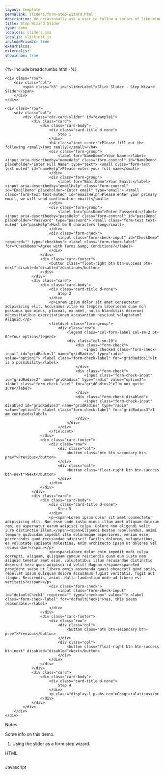 ```yaml
---
layout: template
permalink: sliders/form-step-wizard.html
description: We occasionally ask a user to follow a series of like-minded steps for a variety of reasons. One idea I had was to place this functionality into a slider, this is an example of that.
title: Step Wizard Slider 
type: demo
localcss: sliders.css
localjs: slickinit.js
includePrismJs: true
externalcss:
externaljs:
showinnav: true
---
```


{%- include breadcrumbs.html -%}

<div class="container">

	<div class="row">
		<div class="col">
			<span class="h3" id="sliderLabel">Slick Slider - Step Wizard Slider</span>
		</div>
	</div>

	<div class="row">
		<div class="col">
			<div class="cdc-card-slider" id="example1">
				<div class="card">
					<div class="card-body">
						<div class="card-title d-none">
							Step 1
						</div>
						<h4 class="text-center">Please fill out the following <small>(not really)</small></h4>
						<div class="form-group">
							<label for="NameDemo">Your Name:</label> <input aria-describedby="nameHelp" class="form-control" id="NameDemo" placeholder="Enter Full Name" type="text"> <small class="form-text text-muted" id="nameHelp">Please enter your full name</small>
						</div>
						<div class="form-group">
							<label for="EmailDemo">Your Email:</label> <input aria-describedby="emailHelp" class="form-control" id="EmailDemo" placeholder="Enter email" type="email"> <small class="form-text text-muted" id="emailHelp">Please enter your primary email, we will send confirmation email!</small>
						</div>
						<div class="form-group">
							<label for="passDemo">Enter Password:</label> <input aria-describedby="passHelp" class="form-control" id="passDemo" placeholder="Password" type="password"> <small class="form-text text-muted" id="passHelp">Must be 8 characters long</small>
						</div>
						<div class="form-check">
							<input class="form-check-input" id="CheckDemo" required="" type="checkbox"> <label class="form-check-label" for="CheckDemo">Agree with Terms &amp; Conditions?</label>
						</div>
					</div>
					<div class="card-footer">
						<button class="float-right btn btn-success btn-next" disabled="disabled">Continue</button>
					</div>
				</div>
				<div class="card">
					<div class="card-body">
						<div class="card-title d-none">
							Step 2
						</div>
						<p>Lorem ipsum dolor sit amet consectetur adipisicing elit. Accusamus vitae ea tempora laboriosam quae non possimus quo minus, placeat, ex amet, nulla blanditiis deserunt necessitatibus exercitationem accusantium nesciunt voluptatum? Aliquid.</p>
						<fieldset class="form-group">
							<div class="row">
								<legend class="col-form-label col-sm-2 pt-0">Your option</legend>
								<div class="col-sm-10">
									<div class="form-check">
										<input checked class="form-check-input" id="gridRadios1" name="gridRadios" type="radio" value="option1"> <label class="form-check-label" for="gridRadios1">It is a possibility</label>
									</div>
									<div class="form-check">
										<input class="form-check-input" id="gridRadios2" name="gridRadios" type="radio" value="option2"> <label class="form-check-label" for="gridRadios2">I'm not quite sure</label>
									</div>
									<div class="form-check disabled">
										<input class="form-check-input" disabled id="gridRadios3" name="gridRadios" type="radio" value="option3"> <label class="form-check-label" for="gridRadios3">I am confused</label>
									</div>
								</div>
							</div>
						</fieldset>
					</div>
					<div class="card-footer">
						<div class="row">
							<div class="col">
								<button class="btn btn-secondary btn-prev">Previous</button>
							</div>
							<div class="col">
								<button class="float-right btn btn-success btn-next">Next</button>
							</div>
						</div>
					</div>
				</div>
				<div class="card">
					<div class="card-body">
						<div class="card-title d-none">
							Step 3
						</div>
						<p><span>Lorem ipsum dolor sit amet consectetur adipisicing elit. Non esse unde iusto minus illum amet aliquam dolorum rem, ea aspernatur earum adipisci culpa. Dolore non eligendi velit iure distinctio illum.</span><span>Eligendi beatae repellendus, animi tempore quibusdam impedit illo doloremque asperiores, veniam esse, perferendis quod recusandae adipisci! Facilis dolorem, voluptatibus, ea voluptate sapiente molestias, enim architecto ipsam ut dolores vel recusandae!</span></p>
						<p><span>Labore dolor enim impedit modi culpa corrupti, aliquam, quisquam cumque reiciendis quam eum iusto nam aliquid tenetur amet eius, voluptatibus illum recusandae distinctio deserunt vero quos adipisci id velit! Magnam.</span><span>Sed provident saepe ut libero omnis assumenda quasi obcaecati quod optio, repellat ipsum quisquam dolore accusamus fugiat veritatis, fugit aut itaque. Reiciendis, animi. Nulla laudantium unde ad libero est veritatis?</span></p>
						<div class="form-check">
							<input class="form-check-input" id="defaultCheck1" required="" type="checkbox" value=""> <label class="form-check-label" for="defaultCheck1">Yes, this seems reasonable.</label>
						</div>
					</div>
					<div class="card-footer">
						<div class="row">
							<div class="col">
								<button class="btn btn-secondary btn-prev">Previous</button>
							</div>
							<div class="col">
								<button class="float-right btn btn-success btn-next" disabled="disabled">Next</button>
							</div>
						</div>
					</div>
				</div>
				<div class="card">
					<div class="card-body">
						<div class="card-title d-none">
							Step 4
						</div>
						<p class="display-1 p-abs-cen">Congratulations</p>
					</div>
				</div>
			</div>
		</div>
	</div>
</div>

<script id="prism-source" data-line="11-19">
window.addEventListener( 'DOMContentLoaded', function() {
	( function( $ ) {

		slickInit( '#example1', {
			'sliderType': '',
			'bodyClass': '',
			'ariaLabel': '',
			'centerMode': false,
			'arrows': false,
			'ariaLabelTarget': 'sliderLabel1',
			'customPaging': function( slick, index ) {
				var t = slick.$slides.eq( index ),
					img = t.find( 'img' ),
					src = img.attr( 'src' ),
					title = t.find( '.card-title' ),
					text = title.text();
				console.log( slick.defaults )
				return text;
			},
			'callback': function( t, d ) {
				t.addClass( 'cdc-arrow-slider' );
			},
			'responsive': [ 
				{ 'breakpoint': 1200,'settings': { 'slidesToShow': 1, 'slidesToScroll': 1 } }, 
				{ 'breakpoint': 992,'settings': {	'slidesToShow': 1, 'slidesToScroll': 1 } },
				{ 'breakpoint': 768,'settings': {	'slidesToShow': 1, 'slidesToScroll': 1 } },
				{ 'breakpoint': 576,'settings': {	'slidesToShow': 1, 'slidesToScroll': 1 } },
				{ 'breakpoint': 0, 'settings': { 'slidesToShow': 1, 'slidesToScroll': 1, 'centerPadding': '20px' }
			} ]
		} );
	     
	     $( '.btn-next' ).on( 'click', function() {
	     	$( '.cdc-card-slider' ).slick( 'slickNext' );
	     } );
	     $( '.btn-prev' ).on( 'click', function() {
	     	$( '.cdc-card-slider' ).slick( 'slickPrev' );
	     } );
	     $( 'input:checkbox[required]' ).on( 'click', function() {
	     	$( this ).parents( '.card' ).find( '.btn-next' ).attr( 'disabled', !$( this ).is( ':checked' ) )
	     } );

	} )( jQuery );
} );
</script>

<div aria-multiselectable="true" class="accordion indicator-plus accordion-white mb-3" id="accordion-4" role="tabpanel">
	<div class="card">
		<div aria-expanded="false" class="card-header collapsed" data-target="#accordion-4-collapse-3" data-toggle="collapse" id="accordion-4-card-3" role="tab">
			<a class="card-title" data-controls="accordion-4-collapse-3">Notes</a>
		</div>
		<div aria-labelledby="accordion-4-card-3" class="collapse show" id="accordion-4-collapse-3" role="tabpanel">
			<div class="card-body">
				<p>Some info on this demo.</p>
				<ol>
					<li>Using the slider as a form step wizard.</li>
				</ol>	
			</div>
		</div>
	</div>
	<div class="card">
		<div aria-expanded="false" class="card-header collapsed" data-target="#accordion-4-collapse-1" data-toggle="collapse" id="accordion-4-card-1" role="tab">
			<a class="card-title" data-controls="accordion-4-collapse-1">HTML</a>
		</div>
		<div aria-labelledby="accordion-4-card-1" class="collapse" id="accordion-4-collapse-1" role="tabpanel">
			<div class="card-body">
				<div class="row">
					<div class="col"><pre><code class="language-markup line-numbers"><script type="prism-html-markup"><div class="card">
	<div class="card-body">
		<div class="card-title d-none">
			Step 3
		</div>
		<p><span>Lorem ipsum dolor sit amet consectetur adipisicing elit. Non esse unde iusto minus illum amet aliquam dolorum rem, ea aspernatur earum adipisci culpa. Dolore non eligendi velit iure distinctio illum.</span><span>Eligendi beatae repellendus, animi tempore quibusdam impedit illo doloremque asperiores, veniam esse, perferendis quod recusandae adipisci! Facilis dolorem, voluptatibus, ea voluptate sapiente molestias, enim architecto ipsam ut dolores vel recusandae!</span></p>
		<p><span>Labore dolor enim impedit modi culpa corrupti, aliquam, quisquam cumque reiciendis quam eum iusto nam aliquid tenetur amet eius, voluptatibus illum recusandae distinctio deserunt vero quos adipisci id velit! Magnam.</span><span>Sed provident saepe ut libero omnis assumenda quasi obcaecati quod optio, repellat ipsum quisquam dolore accusamus fugiat veritatis, fugit aut itaque. Reiciendis, animi. Nulla laudantium unde ad libero est veritatis?</span></p>
		<div class="form-check">
			<input class="form-check-input" id="defaultCheck1" required="" type="checkbox" value=""> <label class="form-check-label" for="defaultCheck1">Yes, this seems reasonable.</label>
		</div>
	</div>
	<div class="card-footer">
		<div class="row">
			<div class="col">
				<button class="btn btn-secondary btn-prev">Previous</button>
			</div>
			<div class="col">
				<button class="float-right btn btn-success btn-next" disabled="disabled">Next</button>
			</div>
		</div>
	</div>
</div></script></code></pre>						
					</div>
				</div>
			</div>
		</div>
	</div>
	<div class="card">
		<div aria-expanded="false" class="card-header collapsed" data-target="#accordion-4-collapse-2" data-toggle="collapse" id="accordion-4-card-2" role="tab">
			<a class="card-title" data-controls="accordion-4-collapse-2">Javascript</a>
		</div>
		<div aria-labelledby="accordion-4-card-2" class="collapse" id="accordion-4-collapse-2" role="tabpanel">
			<div class="card-body">
				<div class="row">
					<div class="col">
						<div class="col" id="script-source">
						</div>
					</div>
				</div>
			</div>
		</div>
	</div>
</div>

<pre id="script-output" style="position:absolute;left:-9999px"></pre>